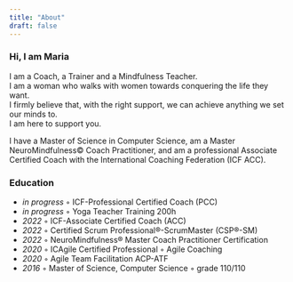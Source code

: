 ```yaml
---
title: "About"
draft: false
---
```



### Hi, I am Maria

<!-- I started my professional life studying Computer Science at the University of Trento in Italy and completed my Master's Degree in Machine Learning at the University of Catalunya, Barcelona.

In 2016 I moved to Berlin, Germany, where I started working as Machine Learning Researcher, Software Engineer and Data Scientist.
It soon became clear to me that access to self-awareness, trust, and effective communication profoundly influenced the value and quality of the work shipped in organizations as well as the overall happiness of the people around me.
Since then, I have been on a journey to bring the power of coaching and mindfulness to organizations and individuals.

In 2022 my husband and I moved to London, where I started my 200h Yoga Education.
 -->

I am a Coach, a Trainer and a Mindfulness Teacher.  
I am a woman who walks with women towards conquering the life they want.  
I firmly believe that, with the right support, we can achieve anything we set our minds to.  
I am here to support you.

I have a Master of Science in Computer Science, am a Master NeuroMindfulness© Coach Practitioner, and am a professional Associate Certified Coach with the International Coaching Federation (ICF ACC). 

### Education

* _in progress_ ◦ ICF-Professional Certified Coach (PCC) 
* _in progress_ ◦ Yoga Teacher Training 200h 
* _2022_ ◦ ICF-Associate Certified Coach (ACC) 
* _2022_ ◦ Certified Scrum Professional®-ScrumMaster (CSP®-SM)
* _2022_ ◦ NeuroMindfulness® Master Coach Practitioner Certification
* _2020_ ◦ ICAgile Certified Professional ◦ Agile Coaching
* _2020_ ◦ Agile Team Facilitation ACP-ATF
* _2016_ ◦ Master of Science, Computer Science ◦ grade 110/110